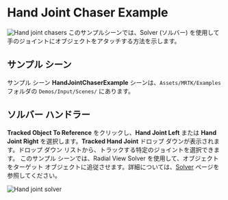 # Hand Joint Chaser Example

![Hand joint chasers](../Documentation/Images/HandJointChaser/MRTK_HandJointChaser_Main.jpg)
このサンプルシーンでは、Solver (ソルバー) を使用して手のジョイントにオブジェクトをアタッチする方法を示します。

## サンプル シーン

サンプル シーン **HandJointChaserExample** シーンは、`Assets/MRTK/Examples` フォルダの `Demos/Input/Scenes/` にあります。

## ソルバー ハンドラー

**Tracked Object To Reference** をクリックし、**Hand Joint Left** または **Hand Joint Right** を選択します。**Tracked Hand Joint** ドロップ ダウンが表示されます。ドロップ ダウン リストから、トラックする特定のジョイントを選択できます。
このサンプル シーンでは、Radial View Solver を使用して、オブジェクトをターゲット オブジェクトに追従させます。詳細については、[Solver](README_Solver.md) ページを参照してください。

![Hand joint solver](../Documentation/Images/HandJointChaser/MRTK_Solver_HandJoint.jpg)
